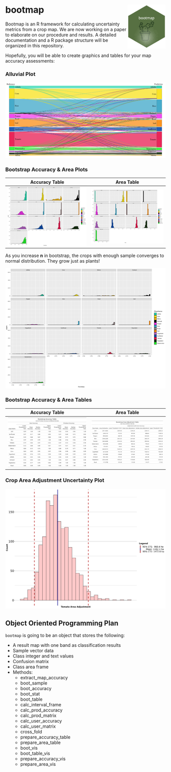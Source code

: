 # bootmap <a href='https://github.com/bkavlak/bootmap/blob/main/functions/bootmap-hexagon.R'><img src='images/bootmap-15-hexagon.png' align="right" height="139" /></a>

Bootmap is an R framework for calculating uncertainty metrics from a crop map.
We are now working on a paper to elaborate on our procedure and results.
A detailed documentation and a R package structure will be organized in this repository.

Hopefully, you will be able to create graphics and tables for your map accuracy assessments:

### Alluvial Plot
<div align="center"><img src="images/Alluvial_Plot.png"></div>

### Bootstrap Accuracy & Area Plots

Accuracy Table              |  Area Table
:-------------------------:|:-------------------------:
![](images/BootHist_Accuracy_1500.png)  |  ![](images/BootHist_Area_1500.png)


As you increase **n** in bootstrap, the crops with enough sample converges to normal distribution. They grow just as plants!
<div align="center"><img src="images/BootHist_Accuracy_1500.gif"></div>

### Bootstrap Accuracy & Area Tables

Accuracy Table              |  Area Table
:-------------------------:|:-------------------------:
![](images/BootTable_Accuracy_1500.png)  |  ![](images/BootTable_Area_1500.png)

### Crop Area Adjustment Uncertainty Plot
<div align="center"><img src="images/Tomato_Accuracy.png"></div>

## Object Oriented Programming Plan

`bootmap` is going to be an object that stores the following:

- A result map with one band as classification results
- Sample vector data
- Class integer and text values
- Confusion matrix
- Class area frame
- Methods:
	- extract_map_accuracy
	- boot_sample
	- boot_accuracy
	- boot_stat
	- boot_table
	- calc_interval_frame
	- calc_prod_accuracy
	- calc_prod_matrix
	- calc_user_accuracy
	- calc_user_matrix
	- cross_fold
	- prepare_accuracy_table
	- prepare_area_table
	- boot_vis
	- boot_table_vis
	- prepare_accuracy_vis
	- prepare_area_vis


